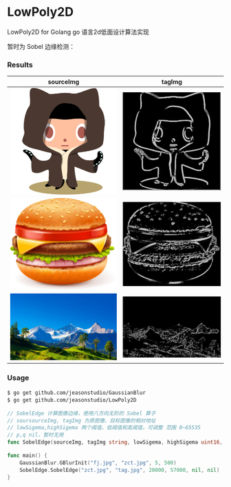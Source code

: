 # LowPoly2D
LowPoly2D for Golang go 语言2d低面设计算法实现

暂时为 Sobel 边缘检测：

### Results

sourceImg | tagImg 
---|---
![alt](images/s1.jpg) | ![alt](images/t1.jpg)
![alt](images/s2.jpg) | ![alt](images/t2.jpg)
![alt](images/s3.jpg) | ![alt](images/t3.jpg)

### Usage

```bash
$ go get github.com/jeasonstudio/GaussianBlur
$ go get github.com/jeasonstudio/LowPoly2D
```

```go
// SobelEdge 计算图像边缘，使用八方向无阶的 Sobel 算子
// soursourceImg, tagImg 为原图像、目标图像的相对地址
// lowSigema,highSigema 两个阈值，低阈值和高阈值，可调整 范围 0~65535
// p,q nil，暂时无用
func SobelEdge(sourceImg, tagImg string, lowSigema, highSigema uint16, p, q int)
```

```go
func main() {
    GaussianBlur.GBlurInit("fj.jpg", "zct.jpg", 5, 500)
    SobelEdge.SobelEdge("zct.jpg", "tag.jpg", 20000, 57000, nil, nil)
}
```